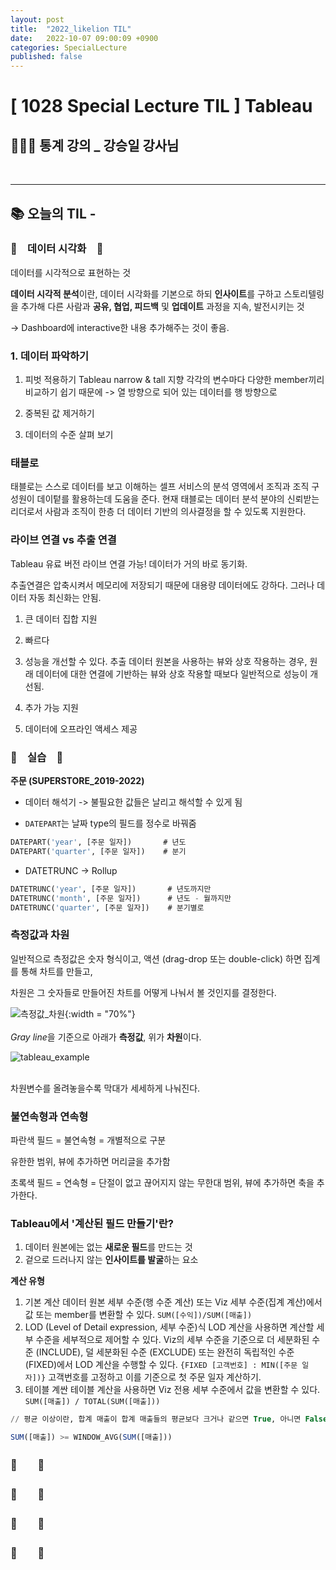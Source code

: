 ```yaml
---
layout: post
title:  "2022_likelion TIL"
date:   2022-10-07 09:00:09 +0900
categories: SpecialLecture
published: false
---
```

# [ 1028 Special Lecture TIL ] Tableau

## 👩🏻‍💻 통계 강의 _ 강승일 강사님


<br/>

***

## 📚 오늘의 TIL - <br/>

### 🐾　데이터 시각화　🐾
데이터를 시각적으로 표현하는 것

**데이터 시각적 분석**이란,
데이터 시각화를 기본으로 하되
**인사이트**를 구하고 스토리텔링을 추가해
다른 사람과 **공유, 협업, 피드백** 및 **업데이트** 과정을 지속, 발전시키는 것

-> Dashboard에 interactive한 내용 추가해주는 것이 좋음.


### 1. 데이터 파악하기
1) 피벗 적용하기
Tableau narrow & tall 지향 
각각의 변수마다 다양한 member끼리 비교하기 쉽기 때문에
-> 열 방향으로 되어 있는 데이터를 행 방향으로

2) 중복된 값 제거하기

3) 데이터의 수준 살펴 보기


### 태블로
태블로는 스스로 데이터를 보고 이해하는 셀프 서비스의 분석 영역에서 조직과 조직 구성원이 데이텉를 활용하는데 도움을 준다.
현재 태블로는 데이터 분석 분야의 신뢰받는 리더로서 사람과 조직이 한층 더 데이터 기반의 의사결정을 할 수 있도록 지원한다.



### 라이브 연결 vs 추출 연결
Tableau 유료 버전 라이브 연결 가능! 데이터가 거의 바로 동기화.

추출연결은 압축시켜서 메모리에 저장되기 때문에 대용량 데이터에도 강하다. 그러나 데이터 자동 최신화는 안됨.
1) 큰 데이터 집합 지원
2) 빠르다
3) 성능을 개선할 수 있다.
추출 데이터 원본을 사용하는 뷰와 상호 작용하는 경우, 원래 데이터에 대한 연결에 기반하는 뷰와 상호 작용할 때보다 일반적으로 성능이 개선됨.

4) 추가 가능 지원
5) 데이터에 오프라인 액세스 제공



### 🐾　실습　🐾
**주문 (SUPERSTORE_2019-2022)**

* 데이터 해석기 -> 불필요한 값들은 날리고 해석할 수 있게 됨

* `DATEPART`는 날짜 type의 필드를 정수로 바꿔줌 
```sql
DATEPART('year', [주문 일자])       # 년도
DATEPART('quarter', [주문 일자])    # 분기
```

* DATETRUNC -> Rollup
```sql
DATETRUNC('year', [주문 일자])       # 년도까지만
DATETRUNC('month', [주문 일자])      # 년도 - 월까지만
DATETRUNC('quarter', [주문 일자])    # 분기별로
```


### 측정값과 차원
일반적으로 측정값은 숫자 형식이고,
액션 (drag-drop 또는 double-click) 하면 집계를 통해 차트를 만들고,

차원은 그 숫자들로 만들어진 차트를 어떻게 나눠서 볼 것인지를 결정한다.

![측정값_차원](/assets/img/img_20221028/측정값_차원.png){:width = "70%"} <br/><br/>
*Gray line*을 기준으로 아래가 **측정값**, 위가 **차원**이다.


![tableau_example](/assets/img/img_20221028/tableau_example.png) <br/><br/>

차원변수를 올려놓을수록 막대가 세세하게 나눠진다.

### 불연속형과 연속형
파란색 필드 = 불연속형 = 개별적으로 구분

유한한 범위, 뷰에 추가하면 머리글을 추가함

초록색 필드 = 연속형 = 단절이 없고 끊어지지 않는 무한대 범위, 뷰에 추가하면 축을 추가한다.

### Tableau에서 '계산된 필드 만들기'란?
1. 데이터 원본에는 없는 **새로운 필드**를 만드는 것
2. 겉으로 드러나지 않는 **인사이트를 발굴**하는 요소

**계산 유형**

1) 기본 계산
    데이터 원본 세부 수준(행 수준 계산) 또는 Viz 세부 수준(집계 계산)에서 값 또는 member를 변환할 수 있다.
    ```SUM([수익])/SUM([매출])```
2) LOD (Level of Detail expression, 세부 수준)식
    LOD 계산을 사용하면 계산할 세부 수준을 세부적으로 제어할 수 있다. Viz의 세부 수준을 기준으로 더 세분화된 수준 (INCLUDE), 덜 세분화된 수준 (EXCLUDE) 또는 완전히 독립적인 수준 (FIXED)에서 LOD 계산을 수행할 수 있다.
    ```{FIXED [고객번호] : MIN([주문 일자])}```
    고객번호를 고정하고 이를 기준으로 첫 주문 일자 계산하기.
3) 테이블 계싼
   테이블 계산을 사용하면 Viz 전용 세부 수준에서 값을 변환할 수 있다.
   ```SUM([매출]) / TOTAL(SUM([매출]))```






```sql
// 평균 이상이란, 합계 매출이 합계 매출들의 평균보다 크거나 같으면 True, 아니면 False

SUM([매출]) >= WINDOW_AVG(SUM([매출]))
```


### 🐾　　🐾

### 🐾　　🐾

### 🐾　　🐾

### 🐾　　🐾



<!-- ### 🐾　　🐾
### 🐾　　🐾
### 🐾　　🐾
### 🐾　　🐾
### 🐾　　🐾
### 🐾　　🐾 
<font color='dodgerblue'> 예쁜 파랑 </font>
<font color='lightgray'>Miss</font>
<mark style='background-color: #f1f8ff'> 연한 파랑 </mark>
<mark style='background-color: #fff5b1'> 연한 노랑 </mark>
<mark style='background-color: #ffdce0'> 연한 빨강 </mark>
<mark style='background-color: #dcffe4'> 연한 초록 </mark>
<mark style='background-color: #f5f0ff'> 연한 보라 </mark>
-->
